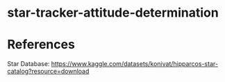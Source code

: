# star-tracker-attitude-determination

# References
Star Database: https://www.kaggle.com/datasets/konivat/hipparcos-star-catalog?resource=download